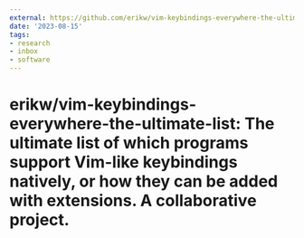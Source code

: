 ```yaml
---
external: https://github.com/erikw/vim-keybindings-everywhere-the-ultimate-list
date: '2023-08-15'
tags:
- research
- inbox
- software
---
```


# erikw/vim-keybindings-everywhere-the-ultimate-list: The ultimate list of which programs support Vim-like keybindings natively, or how they can be added with extensions. A collaborative project.

